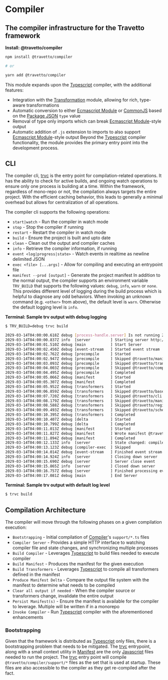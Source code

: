 <!-- This file was generated by @travetto/doc and should not be modified directly -->
<!-- Please modify https://github.com/travetto/travetto/tree/main/module/compiler/DOC.tsx and execute "npx trv doc" to rebuild -->
# Compiler

## The compiler infrastructure for the Travetto framework

**Install: @travetto/compiler**
```bash
npm install @travetto/compiler

# or

yarn add @travetto/compiler
```

This module expands upon the [Typescript](https://typescriptlang.org) compiler, with the additional features:
   *  Integration with the [Transformation](https://github.com/travetto/travetto/tree/main/module/transformer#readme "Functionality for AST transformations, with transformer registration, and general utils") module, allowing for rich, type-aware transformations
   *  Automatic conversion to either [Ecmascript Module](https://nodejs.org/api/esm.html) or [CommonJS](https://nodejs.org/api/modules.html) based on the [Package JSON](https://docs.npmjs.com/cli/v9/configuring-npm/package-json) `type` value
   *  Removal of type only imports which can break [Ecmascript Module](https://nodejs.org/api/esm.html)-style output
   *  Automatic addition of `.js` extension to imports to also support  [Ecmascript Module](https://nodejs.org/api/esm.html)-style output
Beyond the [Typescript](https://typescriptlang.org) compiler functionality, the module provides the primary entry point into the development process.

## CLI
The compiler cli, [trvc](https://github.com/travetto/travetto/tree/main/module/compiler/bin/trvc.js#L4) is the entry point for compilation-related operations. It has the ability to check for active builds, and ongoing watch operations to ensure only one process is building at a time.  Within the framework, regardless of mono-repo or not, the compilation always targets the entire project.  With the efficient caching behavior, this leads to generally a minimal overhead but allows for centralization of all operations. 

The compiler cli supports the following operations:
   *  `start|watch` - Run the compiler in watch mode
   *  `stop` - Stop the compiler if running
   *  `restart` - Restart the compiler in watch mode
   *  `build` - Ensure the project is built and upto date
   *  `clean` - Clean out the output and compiler caches
   *  `info` - Retrieve the compiler information, if running
   *  `event <log|progress|state>` - Watch events in realtime as newline delimited JSON
   *  `exec <file> [...args]` - Allow for compiling and executing an entrypoint file
   *  `manifest --prod [output]` - Generate the project manifest
In addition to the normal output, the compiler supports an environment variable `TRV_BUILD` that supports the following values: `debug`, `info`, `warn` or `none`.  This provides different level of logging during the build process which is helpful to diagnose any odd behaviors.  When invoking an unknown command (e.g. `<other>` from above), the default level is `warn`.  Otherwise the default logging level is `info`.

**Terminal: Sample trv output with debug logging**
```bash
$ TRV_BUILD=debug trvc build

2029-03-14T04:00:00.618Z debug [process-handle.server] Is not running 20180
2029-03-14T04:00:00.837Z info  [server         ] Starting server http://127.0.0.1:25539
2029-03-14T04:00:01.510Z debug [main           ] Start Server
2029-03-14T04:00:02.450Z debug [event-stream   ] Started event stream
2029-03-14T04:00:02.762Z debug [precompile     ] Started
2029-03-14T04:00:02.947Z debug [precompile     ] Skipped @travetto/manifest
2029-03-14T04:00:03.093Z debug [precompile     ] Skipped @travetto/transformer
2029-03-14T04:00:04.003Z debug [precompile     ] Skipped @travetto/compiler
2029-03-14T04:00:04.495Z debug [precompile     ] Completed
2029-03-14T04:00:05.066Z debug [manifest       ] Started
2029-03-14T04:00:05.307Z debug [manifest       ] Completed
2029-03-14T04:00:05.952Z debug [transformers   ] Started
2029-03-14T04:00:06.859Z debug [transformers   ] Skipped @travetto/base
2029-03-14T04:00:07.720Z debug [transformers   ] Skipped @travetto/cli
2029-03-14T04:00:08.179Z debug [transformers   ] Skipped @travetto/manifest
2029-03-14T04:00:08.588Z debug [transformers   ] Skipped @travetto/registry
2029-03-14T04:00:09.493Z debug [transformers   ] Skipped @travetto/schema
2029-03-14T04:00:10.395Z debug [transformers   ] Completed
2029-03-14T04:00:10.407Z debug [delta          ] Started
2029-03-14T04:00:10.799Z debug [delta          ] Completed
2029-03-14T04:00:11.013Z debug [manifest       ] Started
2029-03-14T04:00:11.827Z debug [manifest       ] Wrote manifest @travetto-doc/compiler
2029-03-14T04:00:11.894Z debug [manifest       ] Completed
2029-03-14T04:00:12.133Z info  [server         ] State changed: compile-end
2029-03-14T04:00:13.123Z debug [compiler-exec  ] Skipped
2029-03-14T04:00:14.014Z debug [event-stream   ] Finished event stream
2029-03-14T04:00:14.924Z info  [server         ] Closing down server
2029-03-14T04:00:15.690Z debug [server         ] Server close event
2029-03-14T04:00:15.865Z info  [server         ] Closed down server
2029-03-14T04:00:16.757Z debug [server         ] Finished processing events
2029-03-14T04:00:17.081Z debug [main           ] End Server
```

**Terminal: Sample trv output with default log level**
```bash
$ trvc build
```

## Compilation Architecture
The compiler will move through the following phases on a given compilation execution:
   *  `Bootstrapping` - Initial compilation of [Compiler](https://github.com/travetto/travetto/tree/main/module/compiler#readme "The compiler infrastructure for the Travetto framework")'s `support/*.ts` files
   *  `Compiler Server` - Provides a simple HTTP interface to watching compiler file and state changes, and synchronizing multiple processes
   *  `Build Compiler` - Leverages [Typescript](https://typescriptlang.org) to build files needed to execute compiler
   *  `Build Manifest` - Produces the manifest for the given execution
   *  `Build Transformers` - Leverages [Typescript](https://typescriptlang.org) to compile all transformers defined in the manifest
   *  `Produce Manifest Delta` - Compare the output file system with the manifest to determine what needs to be compiled
   *  `Clear all output if needed` - When the compiler source or transformers change, invalidate the entire output
   *  `Persist Manifest(s)` - Ensure the manifest is available for the compiler to leverage. Multiple will be written if in a monorepo
   *  `Invoke Compiler` - Run [Typescript](https://typescriptlang.org) compiler with the aforementioned enhancements

### Bootstrapping
Given that the framework is distributed as [Typescript](https://typescriptlang.org) only files, there is a bootstrapping problem that needs to be mitigated.  The [trvc](https://github.com/travetto/travetto/tree/main/module/compiler/bin/trvc.js#L4) entrypoint, along with a small context utility in [Manifest](https://github.com/travetto/travetto/tree/main/module/manifest#readme "Support for project indexing, manifesting, along with file watching") are the only [Javascript](https://developer.mozilla.org/en-US/docs/Web/JavaScript) files needed to run the project.  The [trvc](https://github.com/travetto/travetto/tree/main/module/compiler/bin/trvc.js#L4) entry point will compile `@travetto/compiler/support/*` files as the set that is used at startup.  These files are also accessible to the compiler as they get re-compiled after the fact.
